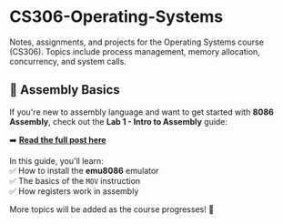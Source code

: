 # CS306-Operating-Systems

Notes, assignments, and projects for the Operating Systems course (CS306). Topics include process management, memory allocation, concurrency, and system calls.

## 📌 Assembly Basics

If you're new to assembly language and want to get started with **8086 Assembly**, check out the **Lab 1 - Intro to Assembly** guide:

➡️ **[Read the full post here](./LAB01_AssemblyIntoduction/README.md)**

In this guide, you'll learn:  
✅ How to install the **emu8086** emulator  
✅ The basics of the `MOV` instruction  
✅ How registers work in assembly

More topics will be added as the course progresses! 🚀
